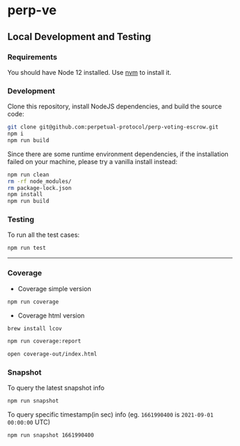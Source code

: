 # perp-ve

## Local Development and Testing

### Requirements

You should have Node 12 installed. Use [nvm](https://github.com/nvm-sh/nvm) to install it.

### Development

Clone this repository, install NodeJS dependencies, and build the source code:

```bash
git clone git@github.com:perpetual-protocol/perp-voting-escrow.git
npm i
npm run build
```

Since there are some runtime environment dependencies, if the installation failed on your machine, please try a vanilla install instead:

```bash
npm run clean
rm -rf node_modules/
rm package-lock.json
npm install
npm run build
```

### Testing

To run all the test cases:

```bash
npm run test
```

---

### Coverage
- Coverage simple version
```bash
npm run coverage
```

- Coverage html version
```bash
brew install lcov

npm run coverage:report

open coverage-out/index.html
```


### Snapshot

To query the latest snapshot info
```bash
npm run snapshot
```

To query specific timestamp(in sec) info (eg. `1661990400` is `2021-09-01 00:00:00` UTC)
```bash
npm run snapshot 1661990400
```